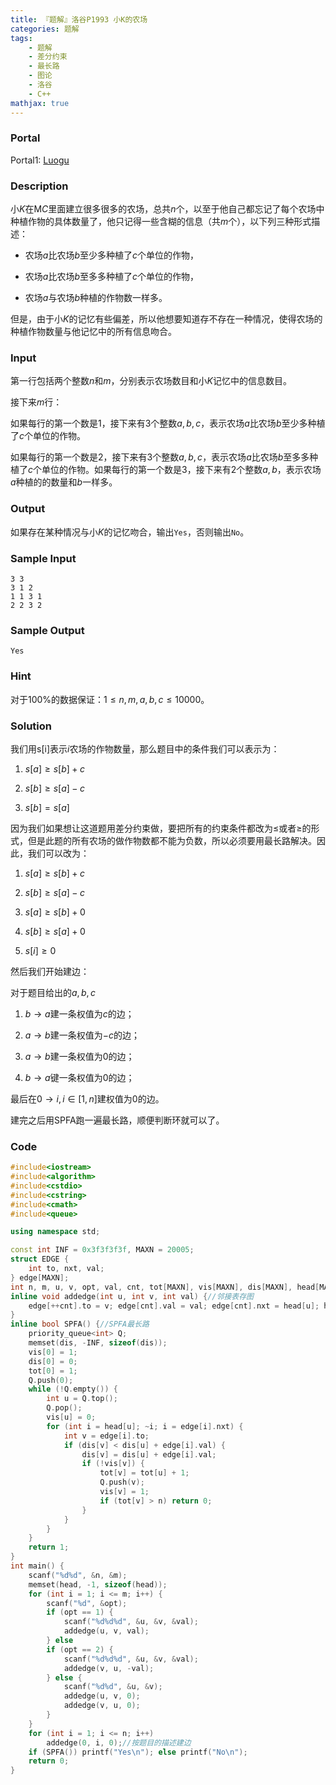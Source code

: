 ```yaml
---
title: 『题解』洛谷P1993 小K的农场
categories: 题解
tags:
    - 题解
    - 差分约束
    - 最长路
    - 图论
    - 洛谷
    - C++
mathjax: true
---
```


### Portal

Portal1: [Luogu](https://www.luogu.com.cn/problem/P1993)

### Description

小$K$在$\mathrm MC$里面建立很多很多的农场，总共$n$个，以至于他自己都忘记了每个农场中种植作物的具体数量了，他只记得一些含糊的信息（共$m$个），以下列三种形式描述：

+ 农场$a$比农场$b$至少多种植了$c$个单位的作物，

+ 农场$a$比农场$b$至多多种植了$c$个单位的作物，

+ 农场$a$与农场$b$种植的作物数一样多。

但是，由于小$K$的记忆有些偏差，所以他想要知道存不存在一种情况，使得农场的种植作物数量与他记忆中的所有信息吻合。

### Input

第一行包括两个整数$n$和$m$，分别表示农场数目和小$K$记忆中的信息数目。

接下来$m$行：

如果每行的第一个数是$1$，接下来有$3$个整数$a, b, c$，表示农场$a$比农场$b$至少多种植了$c$个单位的作物。

如果每行的第一个数是$2$，接下来有$3$个整数$a, b, c$，表示农场$a$比农场$b$至多多种植了$c$个单位的作物。如果每行的第一个数是$3$，接下来有$2$个整数$a, b$，表示农场$a$种植的的数量和$b$一样多。

### Output

如果存在某种情况与小$K$的记忆吻合，输出`Yes`，否则输出`No`。

### Sample Input

```
3 3
3 1 2
1 1 3 1
2 2 3 2
```

### Sample Output

```
Yes
```

### Hint

对于$100\%$的数据保证：$1 \le n, m, a, b, c \le 10000$。

### Solution

我们用$\mathrm{s[i]}$表示$i$农场的作物数量，那么题目中的条件我们可以表示为：

1. $s[a] \ge s[b] + c$

2. $s[b] \ge s[a] - c$

3. $s[b] = s[a]$

因为我们如果想让这道题用差分约束做，要把所有的约束条件都改为$\le$或者$\ge$的形式，但是此题的所有农场的做作物数都不能为负数，所以必须要用最长路解决。因此，我们可以改为：

1. $s[a] \ge s[b] + c$

2. $s[b] \ge s[a] - c$

3. $s[a] \ge s[b] + 0$

4. $s[b] \ge s[a] + 0$

5. $s[i] \ge 0$

然后我们开始建边：

对于题目给出的$a, b, c$

1. $b \to a$建一条权值为$c$的边；

2. $a \to b$建一条权值为$-c$的边；

3. $a \to b$建一条权值为$0$的边；

4. $b \to a$键一条权值为$0$的边；

最后在$0 \to i, i \in [1, n]$建权值为$0$的边。

建完之后用$\mathrm{SPFA}$跑一遍最长路，顺便判断环就可以了。

### Code

```cpp
#include<iostream>
#include<algorithm>
#include<cstdio>
#include<cstring>
#include<cmath>
#include<queue>

using namespace std;

const int INF = 0x3f3f3f3f, MAXN = 20005;
struct EDGE {
    int to, nxt, val;
} edge[MAXN];
int n, m, u, v, opt, val, cnt, tot[MAXN], vis[MAXN], dis[MAXN], head[MAXN];
inline void addedge(int u, int v, int val) {//邻接表存图
    edge[++cnt].to = v; edge[cnt].val = val; edge[cnt].nxt = head[u]; head[u] = cnt;
}
inline bool SPFA() {//SPFA最长路
    priority_queue<int> Q;
    memset(dis, -INF, sizeof(dis));
    vis[0] = 1;
    dis[0] = 0;
    tot[0] = 1;
    Q.push(0);
    while (!Q.empty()) {
        int u = Q.top();
        Q.pop();
        vis[u] = 0;
        for (int i = head[u]; ~i; i = edge[i].nxt) {
            int v = edge[i].to;
            if (dis[v] < dis[u] + edge[i].val) {
                dis[v] = dis[u] + edge[i].val;
                if (!vis[v]) {
                    tot[v] = tot[u] + 1;
                    Q.push(v);
                    vis[v] = 1;
                    if (tot[v] > n) return 0;
                }
            }
        }
    }
    return 1;
}
int main() {
    scanf("%d%d", &n, &m);
    memset(head, -1, sizeof(head));
    for (int i = 1; i <= m; i++) {
        scanf("%d", &opt);
        if (opt == 1) {
            scanf("%d%d%d", &u, &v, &val);
            addedge(u, v, val);
        } else
        if (opt == 2) {
            scanf("%d%d%d", &u, &v, &val);
            addedge(v, u, -val);
        } else {
            scanf("%d%d", &u, &v);
            addedge(u, v, 0);
            addedge(v, u, 0);
        }
    }
    for (int i = 1; i <= n; i++)
        addedge(0, i, 0);//按题目的描述建边
    if (SPFA()) printf("Yes\n"); else printf("No\n");
    return 0;
}
```
